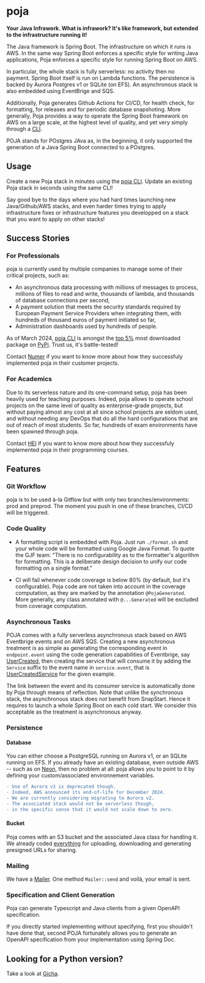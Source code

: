 # poja

**Your Java Infrawork. What is infrawork? It's like framework, but extended to the infrastructure running it!**

The Java framework is Spring Boot. The infrastructure on which it runs is AWS.
In the same way Spring Boot enforces a specific style for writing Java applications,
Poja enforces a specific style for running Spring Boot on AWS.

In particular, the whole stack is fully serverless: no activity then no payment.
Spring Boot itself is run on Lambda functions.
The persistence is backed by Aurora Postgres v1 or SQLite (on EFS).
An asynchronous stack is also embedded using EventBrige and SQS.

Additionally, Poja generates Github Actions for CI/CD, for health check, for formatting, for releases and for periodic database snapshoting.
More generally, Poja provides a way to operate the Spring Boot framework on AWS on a large scale, at the highest level of quality,
and yet very simply through a [CLI](https://github.com/hei-school/poja-cli).

POJA stands for POstgres JAva as, in the beginning, it only supported the generation of a Java Spring Boot connected to a POstgres.

## Usage

Create a new Poja stack in minutes using the [poja CLI](https://github.com/hei-school/poja-cli).
Update an existing Poja stack in seconds using the same CLI!

Say good bye to the days where you had hard times launching new Java/Github/AWS stacks,
and even harder times trying to apply infrastructure fixes or infrastructure features you developped on a stack that you want to apply on other stacks!

## Success Stories

### For Professionals

poja is currently used by multiple companies to manage some of their critical projects, such as:
* An asynchronous data processing with millions of messages to process, millions of files to read and write, thousands of lambda, and thousands of database connections per second,
* A payment solution that meets the security standards required by European Payment Service Providers when integrating them, with hundreds of thousand euros of payment initiated so far,
* Administration dashboards used by hundreds of people.

As of March 2024, [poja CLI](https://github.com/hei-school/poja-cli) is amongst the [top 5%](https://github.com/hei-school/poja-cli/blob/main/top-pypi-packages-last-30-days-8-march.json) most downloaded package on [PyPi](https://pypi.org/project/poja). Trust us, it's battle-tested!

Contact [Numer](https://www.numer.tech) if you want to know more about how they successfuly implemented poja in their customer projects. 

### For Academics

Due to its serverless nature and its one-command setup, poja has been heavily used for teaching purposes.
Indeed, poja allows to operate school projects on the same level of quality as enterprise-grade projects,
but without paying almost any cost at all since school projects are seldom used,
and without needing any DevOps that do all the hard configurations that are out of reach of most students.
So far, hundreds of exam environments have been spawned through poja.

Contact [HEI](https://hei.school) if you want to know more about how they successfuly implemented poja in their programming courses.


## Features

### Git Workflow

poja is to be used à-la Gitflow but with only two branches/environments: prod and preprod.
The moment you push in one of these branches, CI/CD will be triggered.

### Code Quality

* A formatting script is embedded with Poja. Just run `./format.sh` and your whole code will be formatted using Google Java Format. To quote the GJF team: "There is no configurability as to the formatter's algorithm for formatting. This is a deliberate design decision to unify our code formatting on a single format."

* CI will fail whenever code coverage is below 80% (by default, but it's configurable). Poja code are not taken into account in the coverage computation, as they are marked by the annotation `@PojaGenerated`. More generally, any class annotated with `@...Generated` will be excluded from coverage computation.

### Asynchronous Tasks

POJA comes with a fully serverless asynchronous stack based on AWS Eventbrige events and on AWS SQS.
Creating a new asynchronous treatment is as simple as generating the corresponding event in `endpoint.event` using the code generation capabilities of Eventbrige,
say [UserCreated](https://github.com/hei-school/poja-base/blob/prod/src/main/java/com/company/base/endpoint/event/gen/UuidCreated.java),
then creating the service that will consume it by adding the `Service` suffix to the event name in `service.event`,
that is [UserCreatedService](https://github.com/hei-school/poja-base/blob/prod/src/main/java/com/company/base/service/event/UuidCreatedService.java) for the given example.

The link between the event and its consumer service is automatically done by Poja through means of reflection.
Note that unlike the synchronous stack, the asynchronous stack does _not_ benefit from SnapStart.
Hence it requires to launch a whole Spring Boot on each cold start.
We consider this acceptable as the treatment is asynchronous anyway.

### Persistence

#### Database

You can either choose a PostgreSQL running on Aurora v1, or an SQLite running on EFS.
If you already have an existing database, even outside AWS -- such as on [Neon](https://neon.tech/),
then no problem at all: poja allows you to point to it by defining your custom/associated environnement variables.

```diff
- Use of Aurora v1 is deprecated though.
- Indeed, AWS announced its end-of-life for December 2024.
- We are currently considering migrating to Aurora v2.
- The associated stack would not be serverless though,
- in the specific sense that it would not scale down to zero.
```

#### Bucket

Poja comes with an S3 bucket and the associated Java class for handling it. We already coded [everything](https://github.com/hei-school/poja/blob/92eec460ed309349b4dcaab75fd30855ac38d7b0/src/main/java/school/hei/poja/file/BucketComponent.java#L24) for uploading, downloading and generating presigned URLs for sharing.

### Mailing

We have a [Mailer](https://github.com/hei-school/poja/blob/prod/src/main/java/school/hei/poja/mail/Mailer.java). One method `Mailer::send` and voilà, your email is sent.

### Specification and Client Generation

Poja can generate Typescript and Java clients from a given OpenAPI specification.

If you directly started implementing without specifying, first you shouldn't have done that, second POJA fortunately allows you to generate an OpenAPI specification from your implementation using Spring Doc.

## Looking for a Python version?

Take a look at [Gicha](https://github.com/hei-school/gicha).
